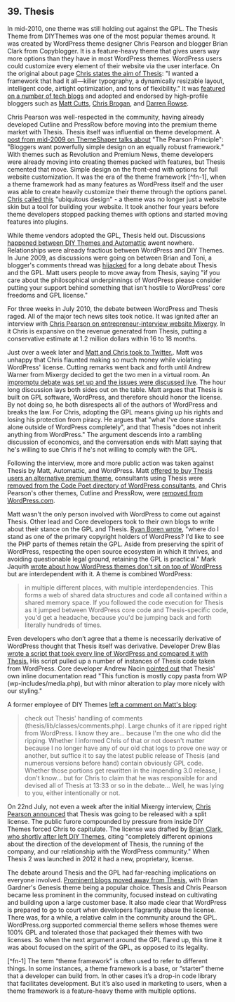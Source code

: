 ## 39. Thesis
 
In mid-2010, one theme was still holding out against the GPL. The Thesis Theme from DIYThemes was one of the most popular themes around. It was created by WordPress theme designer Chris Pearson and blogger Brian Clark from Copyblogger. It is a feature-heavy theme that gives users way more options than they have in most WordPress themes. WordPress users could customize every element of their website via the user interface. On the original about page [Chris states the aim of Thesis](https://web.archive.org/web/20080610074529/http://diythemes.com/thesis/about/): "I wanted a framework that had it all—killer typography, a dynamically resizable layout, intelligent code, airtight optimization, and tons of flexibility." It was [featured on a number of tech blogs](http://thenextweb.com/2008/07/17/thesis-represents-the-next-generation-of-wordpress-themes/#!A2Baz) and adopted and endorsed by high-profile bloggers such as [Matt Cutts](http://www.mattcutts.com/blog/switching-things-around/), [Chris Brogan](http://www.chrisbrogan.com/thesis-wordpress-theme/), and [Darren Rowse](http://www.problogger.net/archives/2008/07/18/thesis-a-wordpress-theme-design-worth-considering/).

Chris Pearson was well-respected in the community, having already developed Cutline and PressRow before moving into the premium theme market with Thesis. Thesis itself was influential on theme development. A [post from mid-2009 on ThemeShaper talks about](http://themeshaper.com/2009/05/21/design-popular-wordpress-theme-chris-pearsons-secret/) "The Pearson Principle": "Bloggers want powerfully simple design on an equally robust framework." With themes such as Revolution and Premium News, theme developers were already moving into creating themes packed with features, but Thesis cemented that move. Simple design on the front-end with options for full website customization. It was the era of the theme framework [^fn-1], when a theme framework had as many features as WordPress itself and the user was able to create heavily customize their theme through the options panel. [Chris called this](http://themeshaper.com/2009/05/21/design-popular-wordpress-theme-chris-pearsons-secret/comment-page-1/#comment-9718) "ubiquitous design" - a theme was no longer just a website skin but a tool for building your website. It took another four years before theme developers stopped packing themes with options and started moving features into plugins.

While theme vendors adopted the GPL, Thesis held out. Discussions [happened between DIY Themes and Automattic](http://pomomusings.com/2009/06/04/switch-wordpress-blog/#comment-59022) awent nowhere.  Relationships were already fractious between WordPress and DIY Themes. In June 2009, as discussions were going on between Brian and Toni, a blogger's comments thread was [hijacked](http://pomomusings.com/2009/06/04/switch-wordpress-blog/) for a long debate about Thesis and the GPL. Matt users people to move away from Thesis, saying "if you care about the philosophical underpinnings of WordPress please consider putting your support behind something that isn't hostile to WordPress' core freedoms and GPL license."

For three weeks in July 2010, the debate between WordPress and Thesis raged. All of the major tech news sites took notice. It was ignited after an interview with [Chris Pearson on entrepreneur-interview website Mixergy](http://mixergy.com/chris-pearson-thesis-interview/). In it Chris is expansive on the revenue generated from Thesis, putting a conservative estimate at 1.2 million dollars within 16 to 18 months.  

Just over a week later and [Matt and Chris took to Twitter.](https://twitter.com/pearsonified/status/18536597161). Matt was unhappy that Chris flaunted making so much money while violating WordPress' license. Cutting remarks went back and forth until Andrew Warner from Mixergy decided to get the two men in a virtual room. An [impromptu debate was set up and the issues were discussed live](http://mixergy.com/chris-pearson-matt-mullenweg/). The hour long discussion lays both sides out on the table. Matt argues that Thesis is built on GPL software, WordPress, and therefore should honor the license. By not doing so, he both disrespects all of the authors of WordPress and breaks the law. For Chris, adopting the GPL means giving up his rights and losing his protection from piracy. He argues that "what I've done stands alone outside of WordPress completely", and that Thesis "does not inherit anything from WordPress." The argument descends into a rambling discussion of economics, and the conversation ends with Matt saying that he's willing to sue Chris if he's not willing to comply with the GPL. 

Following the interview, more and more public action was taken against Thesis by Matt, Automattic, and WordPress. Matt [offered to buy Thesis users an alternative premium theme](https://twitter.com/photomatt/status/18548422506), consultants using Thesis were [removed from the Code Poet directory of WordPress consultants](http://www.flickr.com/photos/mg315/4792383313/), and Chris Pearson's other themes, Cutline and PressRow, were [removed from WordPress.com](http://www.pearsonified.com/2010/11/former-cutline-pressrow-theme-user.php). 

Matt wasn't the only person involved with WordPress to come out against Thesis. Other lead and Core developers took to their own blogs to write about their stance on the GPL and Thesis. [Ryan Boren wrote](http://ryan.boren.me/2010/07/15/wordpress-theme-licensing/), "where do I stand as one of the primary copyright holders of WordPress?  I'd like to see the PHP parts of themes retain the GPL. Aside from preserving the spirit of WordPress, respecting the open source ecosystem in which it thrives, and avoiding questionable legal ground, retaining the GPL is practical." Mark Jaquith [wrote about how WordPress themes don't sit on top of WordPress](http://markjaquith.wordpress.com/2010/07/17/why-wordpress-themes-are-derivative-of-wordpress/) but are interdependent with it. A theme is combined WordPress:

> in multiple different places, with multiple interdependencies. This forms a web of shared data structures and code all contained within a shared memory space. If you followed the code execution for Thesis as it jumped between WordPress core code and Thesis-specific code, you'd get a headache, because you'd be jumping back and forth literally hundreds of times.

Even developers who don’t agree that a theme is necessarily derivative of WordPress thought that Thesis itself was derivative. Developer Drew Blas [wrote a script that took every line of WordPress and compared it with Thesis.](http://drewblas.com/2010/07/15/an-analysis-of-gpled-code-in-thesis/) His script pulled up a number of instances of Thesis code taken from WordPress. Core developer Andrew Nacin [pointed out](http://nacin.com/2010/07/15/thesis-gpl/) that Thesis' own inline documentation read "This function is mostly copy pasta from WP (wp-includes/media.php), but with minor alteration to play more nicely with our styling."

A former employee of DIY Themes [left a comment on Matt's blog](http://ma.tt/2010/07/syn-thesis-1/#comment-481845): 

> check out Thesis' handling of comments (thesis/lib/classes/comments.php). Large chunks of it are ripped right from WordPress. I know they are… because I'm the one who did the ripping. Whether I informed Chris of that or not doesn't matter because I no longer have any of our old chat logs to prove one way or another, but suffice it to say the latest public release of Thesis (and numerous versions before hand) contain obviously GPL code. Whether those portions get rewritten in the impending 3.0 release, I don't know… but for Chris to claim that he was responsible for and devised all of Thesis at 13:33 or so in the debate… Well, he was lying to you, either intentionally or not.

On 22nd July, not even a week after the initial Mixergy interview, [Chris Pearson announced](https://twitter.com/pearsonified/status/19288707443) that Thesis was going to be released with a split license. The public furore compounded by pressure from inside DIY Themes forced Chris to capitulate. The license was drafted by [Brian Clark, who shortly after left DIY Themes,](http://technosailor.com/2010/07/29/exclusive-interview-brian-clark-leaves-diythemesthesis-theme/) citing "completely different opinions about the direction of the development of Thesis, the running of the company, and our relationship with the WordPress community." When Thesis 2 was launched in 2012 it had a new, proprietary, license.

The debate around Thesis and the GPL had far-reaching implications on everyone involved. [Prominent blogs moved away from Thesis](http://ma.tt/2010/08/syn-thesis-3-switchers/), with Brian Gardner's Genesis theme being a popular choice. Thesis and Chris Pearson became less prominent in the community, focused instead on cultivating and building upon a large customer base. It also made clear that WordPress is prepared to go to court when developers flagrantly abuse the license. There was, for a while, a relative calm in the community around the GPL. WordPress.org supported commercial theme sellers whose themes were 100% GPL and tolerated those that packaged their themes with two licenses. So when the next argument around the GPL flared up, this time it was about focused on the spirit of the GPL, as opposed to its legality. 

[^fn-1] The term “theme framework” is often used to refer to different things. In some instances, a theme framework is a base, or “starter” theme that a developer can build from. In other cases it’s a drop-in code library that facilitates development. But it’s also used in marketing to users, when a theme framework is a feature-heavy theme with multiple options.

